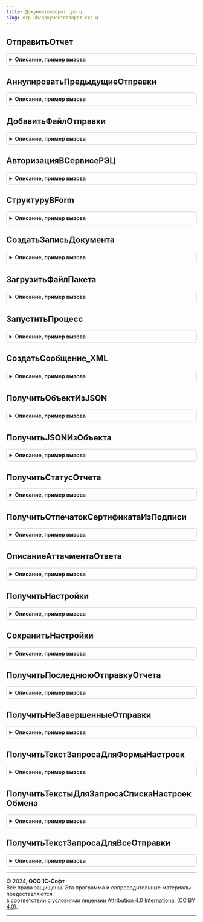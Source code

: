 ```yaml
---
title: Документооборот срэ ц
slug: erp-uh/документооборот-срэ-ц
---
```



## ОтправитьОтчет
<details style="margin: 1em 0; padding: 0.5em; border: 1px solid #ccc; border-radius: 6px;">

<summary style="font-weight: bold; cursor: pointer;">Описание, пример вызова</summary>

```bsl

Функция ОтправитьОтчет(КонтекстОтправки, СоединениеHTTP = Неопределено) Экспорт
```

Пример вызова
```bsl
Результат = ДокументооборотСРЭЦ.ОтправитьОтчет(КонтекстОтправки, СоединениеHTTP);
```
</details>

## АннулироватьПредыдущиеОтправки
<details style="margin: 1em 0; padding: 0.5em; border: 1px solid #ccc; border-radius: 6px;">

<summary style="font-weight: bold; cursor: pointer;">Описание, пример вызова</summary>

```bsl


Процедура АннулироватьПредыдущиеОтправки(СсылкаНаОтчет) Экспорт
```

Пример вызова
```bsl
ДокументооборотСРЭЦ.АннулироватьПредыдущиеОтправки(СсылкаНаОтчет) 
```
</details>

## ДобавитьФайлОтправки
<details style="margin: 1em 0; padding: 0.5em; border: 1px solid #ccc; border-radius: 6px;">

<summary style="font-weight: bold; cursor: pointer;">Описание, пример вызова</summary>

```bsl


Функция ДобавитьФайлОтправки(ВладелецФайла, АдресВХранилище, ИмяФайла, ОбновлятьСуществующий = Истина) Экспорт
```

Пример вызова
```bsl
Результат = ДокументооборотСРЭЦ.ДобавитьФайлОтправки(ВладелецФайла, АдресВХранилище, ИмяФайла, ОбновлятьСуществующий);
```
</details>

## АвторизацияВСервисеРЭЦ
<details style="margin: 1em 0; padding: 0.5em; border: 1px solid #ccc; border-radius: 6px;">

<summary style="font-weight: bold; cursor: pointer;">Описание, пример вызова</summary>

```bsl

Функция АвторизацияВСервисеРЭЦ(КэшСоединениеHTTP = Неопределено, ПараметрыДляШага = Неопределено, ЭтоРегистрация = Ложь) Экспорт
```

Пример вызова
```bsl
Результат = ДокументооборотСРЭЦ.АвторизацияВСервисеРЭЦ(КэшСоединениеHTTP, ПараметрыДляШага, ЭтоРегистрация);
```
</details>

## СтруктуруВForm
<details style="margin: 1em 0; padding: 0.5em; border: 1px solid #ccc; border-radius: 6px;">

<summary style="font-weight: bold; cursor: pointer;">Описание, пример вызова</summary>

```bsl

Функция СтруктуруВForm(СтруктураПараметров) Экспорт
```

Пример вызова
```bsl
Результат = ДокументооборотСРЭЦ.СтруктуруВForm(СтруктураПараметров));
```
</details>

## СоздатьЗаписьДокумента
<details style="margin: 1em 0; padding: 0.5em; border: 1px solid #ccc; border-radius: 6px;">

<summary style="font-weight: bold; cursor: pointer;">Описание, пример вызова</summary>

```bsl

Функция СоздатьЗаписьДокумента(Документ, КодДокументаРЭЦ, КлючСессии, СоединениеHTTP = Неопределено) Экспорт
```

Пример вызова
```bsl
Результат = ДокументооборотСРЭЦ.СоздатьЗаписьДокумента(Документ, КодДокументаРЭЦ, КлючСессии, СоединениеHTTP);
```
</details>

## ЗагрузитьФайлПакета
<details style="margin: 1em 0; padding: 0.5em; border: 1px solid #ccc; border-radius: 6px;">

<summary style="font-weight: bold; cursor: pointer;">Описание, пример вызова</summary>

```bsl

Функция ЗагрузитьФайлПакета(UUIDЗаписи, КодДокументаРЭЦ, Пакет, КлючСессии, СоединениеHTTP = Неопределено) Экспорт
```

Пример вызова
```bsl
Результат = ДокументооборотСРЭЦ.ЗагрузитьФайлПакета(UUIDЗаписи, КодДокументаРЭЦ, Пакет, КлючСессии, СоединениеHTTP);
```
</details>

## ЗапуститьПроцесс
<details style="margin: 1em 0; padding: 0.5em; border: 1px solid #ccc; border-radius: 6px;">

<summary style="font-weight: bold; cursor: pointer;">Описание, пример вызова</summary>

```bsl

Функция ЗапуститьПроцесс(Клиент, МассивЗагруженныхДокументов, КлючСессии, СоединениеHTTP = Неопределено) Экспорт
```

Пример вызова
```bsl
Результат = ДокументооборотСРЭЦ.ЗапуститьПроцесс(Клиент, МассивЗагруженныхДокументов, КлючСессии, СоединениеHTTP);
```
</details>

## СоздатьСообщение_XML
<details style="margin: 1em 0; padding: 0.5em; border: 1px solid #ccc; border-radius: 6px;">

<summary style="font-weight: bold; cursor: pointer;">Описание, пример вызова</summary>

```bsl


Функция СоздатьСообщение_XML(ИмяСообщения, ИмяФайла, СообщениеДвоичныеДанные) Экспорт
```

Пример вызова
```bsl
Результат = ДокументооборотСРЭЦ.СоздатьСообщение_XML(ИмяСообщения, ИмяФайла, СообщениеДвоичныеДанные));
```
</details>

## ПолучитьОбъектИзJSON
<details style="margin: 1em 0; padding: 0.5em; border: 1px solid #ccc; border-radius: 6px;">

<summary style="font-weight: bold; cursor: pointer;">Описание, пример вызова</summary>

```bsl

Функция ПолучитьОбъектИзJSON(Текст) Экспорт
```

Пример вызова
```bsl
Результат = ДокументооборотСРЭЦ.ПолучитьОбъектИзJSON(Текст));
```
</details>

## ПолучитьJSONИзОбъекта
<details style="margin: 1em 0; padding: 0.5em; border: 1px solid #ccc; border-radius: 6px;">

<summary style="font-weight: bold; cursor: pointer;">Описание, пример вызова</summary>

```bsl

Функция ПолучитьJSONИзОбъекта(Объект) Экспорт
```

Пример вызова
```bsl
Результат = ДокументооборотСРЭЦ.ПолучитьJSONИзОбъекта(Объект));
```
</details>

## ПолучитьСтатусОтчета
<details style="margin: 1em 0; padding: 0.5em; border: 1px solid #ccc; border-radius: 6px;">

<summary style="font-weight: bold; cursor: pointer;">Описание, пример вызова</summary>

```bsl


Функция ПолучитьСтатусОтчета(Ссылка, ПараметрыАутентификации) Экспорт
```

Пример вызова
```bsl
Результат = ДокументооборотСРЭЦ.ПолучитьСтатусОтчета(Ссылка, ПараметрыАутентификации) 
```
</details>

## ПолучитьОтпечатокСертификатаИзПодписи
<details style="margin: 1em 0; padding: 0.5em; border: 1px solid #ccc; border-radius: 6px;">

<summary style="font-weight: bold; cursor: pointer;">Описание, пример вызова</summary>

```bsl

Функция ПолучитьОтпечатокСертификатаИзПодписи(ДвПодпись, СертификатыДляИмпорта) Экспорт
```

Пример вызова
```bsl
Результат = ДокументооборотСРЭЦ.ПолучитьОтпечатокСертификатаИзПодписи(ДвПодпись, СертификатыДляИмпорта));
```
</details>

## ОписаниеАттачментаОтвета
<details style="margin: 1em 0; padding: 0.5em; border: 1px solid #ccc; border-radius: 6px;">

<summary style="font-weight: bold; cursor: pointer;">Описание, пример вызова</summary>

```bsl

Функция ОписаниеАттачментаОтвета() Экспорт
```

Пример вызова
```bsl
Результат = ДокументооборотСРЭЦ.ОписаниеАттачментаОтвета());
```
</details>

## ПолучитьНастройки
<details style="margin: 1em 0; padding: 0.5em; border: 1px solid #ccc; border-radius: 6px;">

<summary style="font-weight: bold; cursor: pointer;">Описание, пример вызова</summary>

```bsl


Функция ПолучитьНастройки(Организация) Экспорт
```

Пример вызова
```bsl
Результат = ДокументооборотСРЭЦ.ПолучитьНастройки(Организация) 
```
</details>

## СохранитьНастройки
<details style="margin: 1em 0; padding: 0.5em; border: 1px solid #ccc; border-radius: 6px;">

<summary style="font-weight: bold; cursor: pointer;">Описание, пример вызова</summary>

```bsl

Функция СохранитьНастройки(Организация, Сертификат) Экспорт
```

Пример вызова
```bsl
Результат = ДокументооборотСРЭЦ.СохранитьНастройки(Организация, Сертификат) 
```
</details>

## ПолучитьПоследнююОтправкуОтчета
<details style="margin: 1em 0; padding: 0.5em; border: 1px solid #ccc; border-radius: 6px;">

<summary style="font-weight: bold; cursor: pointer;">Описание, пример вызова</summary>

```bsl

Функция ПолучитьПоследнююОтправкуОтчета(ОтчетСсылка) Экспорт
```

Пример вызова
```bsl
Результат = ДокументооборотСРЭЦ.ПолучитьПоследнююОтправкуОтчета(ОтчетСсылка) 
```
</details>

## ПолучитьНеЗавершенныеОтправки
<details style="margin: 1em 0; padding: 0.5em; border: 1px solid #ccc; border-radius: 6px;">

<summary style="font-weight: bold; cursor: pointer;">Описание, пример вызова</summary>

```bsl

Функция ПолучитьНеЗавершенныеОтправки(Организация) Экспорт
```

Пример вызова
```bsl
Результат = ДокументооборотСРЭЦ.ПолучитьНеЗавершенныеОтправки(Организация) 
```
</details>

## ПолучитьТекстЗапросаДляФормыНастроек
<details style="margin: 1em 0; padding: 0.5em; border: 1px solid #ccc; border-radius: 6px;">

<summary style="font-weight: bold; cursor: pointer;">Описание, пример вызова</summary>

```bsl

Функция ПолучитьТекстЗапросаДляФормыНастроек() Экспорт
```

Пример вызова
```bsl
Результат = ДокументооборотСРЭЦ.ПолучитьТекстЗапросаДляФормыНастроек() 
```
</details>

## ПолучитьТекстыДляЗапросаСпискаНастроекОбмена
<details style="margin: 1em 0; padding: 0.5em; border: 1px solid #ccc; border-radius: 6px;">

<summary style="font-weight: bold; cursor: pointer;">Описание, пример вызова</summary>

```bsl

Функция ПолучитьТекстыДляЗапросаСпискаНастроекОбмена() Экспорт
```

Пример вызова
```bsl
Результат = ДокументооборотСРЭЦ.ПолучитьТекстыДляЗапросаСпискаНастроекОбмена() 
```
</details>

## ПолучитьТекстЗапросаДляВсеОтправки
<details style="margin: 1em 0; padding: 0.5em; border: 1px solid #ccc; border-radius: 6px;">

<summary style="font-weight: bold; cursor: pointer;">Описание, пример вызова</summary>

```bsl

Функция ПолучитьТекстЗапросаДляВсеОтправки() Экспорт
```

Пример вызова
```bsl
Результат = ДокументооборотСРЭЦ.ПолучитьТекстЗапросаДляВсеОтправки() 
```
</details>

---

© 2024, **ООО 1С-Софт**  
Все права защищены. Эта программа и сопроводительные материалы предоставляются  
в соответствии с условиями лицензии [Attribution 4.0 International (CC BY 4.0)](https://creativecommons.org/licenses/by/4.0/legalcode).

---
